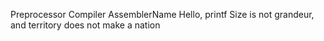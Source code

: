 Preprocessor
Compiler
 AssemblerName
Hello, printf
Size is not grandeur, and territory does not make a nation
